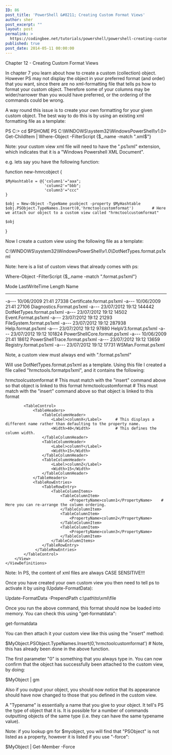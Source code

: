 ```yaml
---
ID: 86
post_title: 'PowerShell &#8211; Creating Custom Format Views'
author: sher
post_excerpt: ""
layout: post
permalink: >
  https://codingbee.net/tutorials/powershell/powershell-creating-custom-format-views
published: true
post_date: 2014-05-11 00:00:00
---
```

Chapter 12 - Creating Custom Format Views

In chapter 7 you learn about how to create a custom (collection) object. However PS may not display the object in your preferred format (and order) that you want, since there are no xml-formatting file that tells ps how to format your custom object. Therefore some of your columns may be wider/narrower than you would have preferred, or the ordering of the commands could be wrong. 

A way round this issue is to create your own formatting for your given custom object. The best way to do this is by using an existing xml formatting file as a template:

PS C:\> cd $PSHOME
PS C:\WINDOWS\system32\WindowsPowerShell\v1.0> Get-ChildItem | Where-Object -FilterScript {$_.name -match ".xml$"}

Note: your custom view xml file will need to have the ".ps1xml" extension, which indicates that it is a "Windows Powershell XML Document".

e.g. lets say you have the following function:

function new-hmrcobject {

	$MyHashtable = @{'column1'="aaa";
					 'column2'="bbb";
					 'column3'="ccc"
	}

	$obj = New-Object -TypeName psobject -property $MyHashtable
	$obj.PSObject.TypeNames.Insert(0,'hrmctoolcustomformat')		# Here we attach our object to a custom view called "hrmctoolcustomformat"
	
	$obj
}

Now I create a custom view using the following file as a template:

C:\WINDOWS\system32\WindowsPowerShell\v1.0\DotNetTypes.format.ps1xml

Note: here is a list of custom views that already comes with ps:

Where-Object -FilterScript {$_.name -match ".format.ps1xml"}  	

Mode                LastWriteTime     Length Name
----                -------------     ------ ----
-a---        10/06/2009     21:41      27338 Certificate.format.ps1xml
-a---        10/06/2009     21:41      27106 Diagnostics.Format.ps1xml
-a---        23/07/2012     19:12     144442 DotNetTypes.format.ps1xml
-a---        23/07/2012     19:12      14502 Event.Format.ps1xml
-a---        23/07/2012     19:12      21293 FileSystem.format.ps1xml
-a---        23/07/2012     19:12     287938 Help.format.ps1xml
-a---        23/07/2012     19:12      97880 HelpV3.format.ps1xml
-a---        23/07/2012     19:12     101824 PowerShellCore.format.ps1xml
-a---        10/06/2009     21:41      18612 PowerShellTrace.format.ps1xml
-a---        23/07/2012     19:12      13659 Registry.format.ps1xml
-a---        23/07/2012     19:12      17731 WSMan.Format.ps1xml

Note, a custom view must always end with ".format.ps1xml" 

Will use DotNetTypes.format.ps1xml as a template. Using this file I created a file called "hrmctools.formatps1xml", and it contains the following:

<?xml version="1.0" encoding="utf-8" ?>
<Configuration>
    <ViewDefinitions>     
		<View>
            <Name>hrmctoolcustomformat</Name>		# This must match with the "insert" command above so that object is linked to this format 
            <ViewSelectedBy>
                <TypeName>hrmctoolcustomformat</TypeName> 	# This must match with the "insert" command above so that object is linked to this format
            </ViewSelectedBy>

            <TableControl>
                <TableHeaders>
                    <TableColumnHeader>
                        <Label>columnX</Label>		# This displays a different name rather than defaulting to the property name. 
                        <Width>40</Width>			# This defines the column width. 
                    </TableColumnHeader>
					<TableColumnHeader>
                        <Label>columnY</Label>
                        <Width>15</Width>
                    </TableColumnHeader>
                    <TableColumnHeader>
						<Label>columnZ</Label>
                        <Width>15</Width>
                    </TableColumnHeader>
                </TableHeaders>
                <TableRowEntries>
                    <TableRowEntry>
                        <TableColumnItems>
                            <TableColumnItem>
                                <PropertyName>column1</PropertyName>	# Here you can re-arrange the column ordering. 
                            </TableColumnItem>
                            <TableColumnItem>
                                <PropertyName>column2</PropertyName>
                            </TableColumnItem>
							<TableColumnItem>
                                <PropertyName>column3</PropertyName>
                            </TableColumnItem>
                        </TableColumnItems>
                    </TableRowEntry>
                 </TableRowEntries>
            </TableControl>
        </View>
    </ViewDefinitions>
</Configuration>

Note: In PS, the content of xml files are always CASE SENSITIVE!!! 


Once you have created your own custom view you then need to tell ps to activate it by using (Update-FormatData):

Update-FormatData -PrependPath c:\path\to\xml\file

Once you run the above command, this format should now be loaded into memory. You can check this using "get-formatdata":

get-formatdata



You can then attach it your custom view like this using the "insert" method:

$MyObject.PSObject.TypeNames.Insert(0,'hrmctoolcustomformat')	# Note, this has already been done in the above function.

The first parameter "0" is something that you always type in. You can now confirm that the object has successfully been attached to the custom view, by doing:

$MyObject | gm

Also if you output your object, you should now notice that its appearance should have now changed to those that you defined in the custom view. 

A "Typename" is essentially a name that you give to your object. It tell's PS the type of object that it is. It is possible for a number of commands 
outputting objects of the same type (i.e. they can have the same typename value).

Note: if you lookup gm for $myobject, you will find that "PSObject" is not listed as a property, however it is listed if you use "-force":

$MyObject | Get-Member -Force